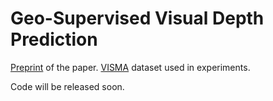 # Geo-Supervised Visual Depth Prediction

[Preprint](https://arxiv.org/abs/1807.11130v3.pdf) of the paper.
[VISMA](https://github.com/feixh/VISMA) dataset used in experiments.

Code will be released soon.
